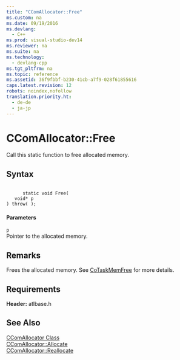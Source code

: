 ```yaml
---
title: "CComAllocator::Free"
ms.custom: na
ms.date: 09/19/2016
ms.devlang: 
  - C++
ms.prod: visual-studio-dev14
ms.reviewer: na
ms.suite: na
ms.technology: 
  - devlang-cpp
ms.tgt_pltfrm: na
ms.topic: reference
ms.assetid: 36f9fbbf-b230-41cb-a7f9-028f61855616
caps.latest.revision: 12
robots: noindex,nofollow
translation.priority.ht: 
  - de-de
  - ja-jp
---
```

# CComAllocator::Free
Call this static function to free allocated memory.  
  
## Syntax  
  
```  
  
      static void Free(  
   void* p   
) throw( );  
```  
  
#### Parameters  
 `p`  
 Pointer to the allocated memory.  
  
## Remarks  
 Frees the allocated memory. See [CoTaskMemFree](http://msdn.microsoft.com/library/windows/desktop/ms680722) for more details.  
  
## Requirements  
 **Header:** atlbase.h  
  
## See Also  
 [CComAllocator Class](../vs140/CComAllocator-Class.md)   
 [CComAllocator::Allocate](../vs140/CComAllocator--Allocate.md)   
 [CComAllocator::Reallocate](../vs140/CComAllocator--Reallocate.md)